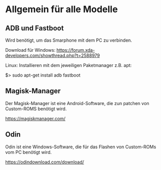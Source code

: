 # Allgemein für alle Modelle

## ADB und Fastboot

Wird benötigt, um das Smarphone mit dem PC zu verbinden.

Download für Windows: https://forum.xda-developers.com/showthread.php?t=2588979

Linux: Installieren mit dem jeweiligen Paketmanager z.B. apt: 

$> sudo apt-get install adb fastboot

## Magisk-Manager

Der Magisk-Manager ist eine Android-Software, die zun patchen von Custom-ROMS benötigt wird.

https://magiskmanager.com/

## Odin

Odin ist eine Windows-Software, die für das Flashen von Custom-ROMs vom PC benötigt wird.

https://odindownload.com/download/
